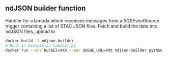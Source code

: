## ndJSON builder function

Handler for a lambda which receieves messages from a SQSEventSource trigger containing a list of STAC JSON files. Fetch and build the data into ndJSON files, upload to 

```bash
docker build -t ndjson-builder .
# Runs an example in handler.py
docker run --env BUCKET=XXX --env QUEUE_URL=XXX ndjson-builder python -m handler 
```

